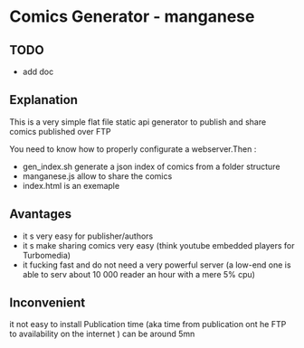 # Comics Generator - manganese

## TODO

- add doc


## Explanation

This is a very simple flat file static api generator to publish and share comics published over FTP

You need to know how to properly configurate a webserver.Then :
- gen_index.sh generate a json index of comics from a folder structure
- manganese.js allow to share the comics
- index.html is an exemaple

## Avantages

- it s very easy for publisher/authors
- it s make sharing comics very easy (think youtube embedded players for Turbomedia)
- it fucking fast and do not need a very powerful server (a low-end one is able to serv about 10 000 reader an hour with a mere 5% cpu)

## Inconvenient

it not easy to install
Publication time (aka time from publication ont he FTP to availability on the internet ) can be around 5mn
